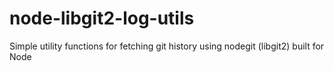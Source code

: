 # node-libgit2-log-utils
Simple utility functions for fetching git history using nodegit (libgit2) built for Node
